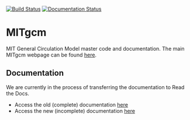 [![Build Status](https://travis-ci.org/MITgcm/MITgcm.svg?branch=master)](https://travis-ci.org/MITgcm/MITgcm)
[![Documentation Status](http://readthedocs.org/projects/mitgcm/badge/?version=latest)](http://mitgcm.readthedocs.io/en/latest/?badge=latest)




# MITgcm

MIT General Circulation Model master code and documentation. The main MITgcm webpage can be found [here](http://mitgcm.org).

## Documentation

We are currently in the process of transferring the documentation to Read the Docs. 

- Access the old (complete) documentation [here](http://mitgcm.org/public/r2_manual/final/)
- Access the new (incomplete) documentation [here](http://mitgcm.readthedocs.io/en/latest/)
